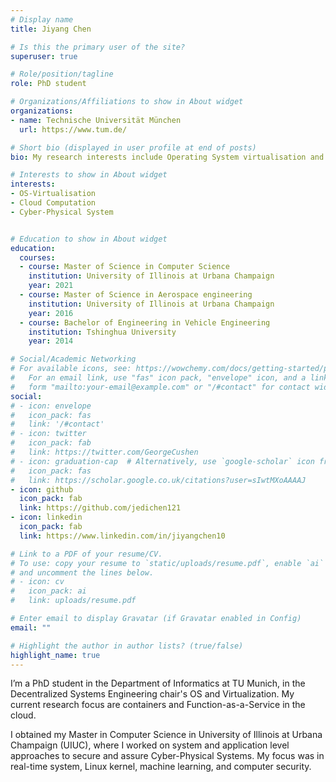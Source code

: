 ```yaml
---
# Display name
title: Jiyang Chen

# Is this the primary user of the site?
superuser: true

# Role/position/tagline
role: PhD student

# Organizations/Affiliations to show in About widget
organizations:
- name: Technische Universität München
  url: https://www.tum.de/

# Short bio (displayed in user profile at end of posts)
bio: My research interests include Operating System virtualisation and cloud computation.

# Interests to show in About widget
interests:
- OS-Virtualisation
- Cloud Computation
- Cyber-Physical System


# Education to show in About widget
education:
  courses:
  - course: Master of Science in Computer Science
    institution: University of Illinois at Urbana Champaign
    year: 2021
  - course: Master of Science in Aerospace engineering
    institution: University of Illinois at Urbana Champaign
    year: 2016
  - course: Bachelor of Engineering in Vehicle Engineering
    institution: Tshinghua University
    year: 2014

# Social/Academic Networking
# For available icons, see: https://wowchemy.com/docs/getting-started/page-builder/#icons
#   For an email link, use "fas" icon pack, "envelope" icon, and a link in the
#   form "mailto:your-email@example.com" or "/#contact" for contact widget.
social:
# - icon: envelope
#   icon_pack: fas
#   link: '/#contact'
# - icon: twitter
#   icon_pack: fab
#   link: https://twitter.com/GeorgeCushen
# - icon: graduation-cap  # Alternatively, use `google-scholar` icon from `ai` icon pack
#   icon_pack: fas
#   link: https://scholar.google.co.uk/citations?user=sIwtMXoAAAAJ
- icon: github
  icon_pack: fab
  link: https://github.com/jedichen121
- icon: linkedin
  icon_pack: fab
  link: https://www.linkedin.com/in/jiyangchen10

# Link to a PDF of your resume/CV.
# To use: copy your resume to `static/uploads/resume.pdf`, enable `ai` icons in `params.toml`, 
# and uncomment the lines below.
# - icon: cv
#   icon_pack: ai
#   link: uploads/resume.pdf

# Enter email to display Gravatar (if Gravatar enabled in Config)
email: ""

# Highlight the author in author lists? (true/false)
highlight_name: true
---
```



I’m a PhD student in the Department of Informatics at TU Munich, in the Decentralized Systems Engineering chair's OS and Virtualization. My current research focus are containers and Function-as-a-Service in the cloud.

I obtained my Master in Computer Science in University of Illinois at Urbana Champaign (UIUC), where I worked on system and application level approaches to secure and assure Cyber-Physical Systems. My focus was in real-time system, Linux kernel, machine learning, and computer security.

<!-- {{< icon name="download" pack="fas" >}} Download my {{< staticref "uploads/demo_resume.pdf" "newtab" >}}resumé{{< /staticref >}}. -->
